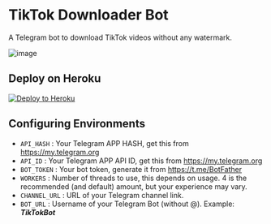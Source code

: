

# TikTok Downloader Bot
A Telegram bot to download TikTok videos without any watermark.

![image](https://user-images.githubusercontent.com/87273124/147456125-d5fccb75-106e-4c1b-b6b2-b3712f67ca79.png)


## Deploy on Heroku

<p><a href="https://heroku.com/deploy?template=https://github.com/MS-DZULQURNAIN/TikTokDownloader"><img src="https://www.herokucdn.com/deploy/button.svg" alt="Deploy to Heroku"/></a></p>



## Configuring Environments
- `API_HASH` : Your Telegram APP HASH, get this from https://my.telegram.org
- `API_ID` : Your Telegram APP API ID, get this from https://my.telegram.org
- `BOT_TOKEN` : Your bot token, generate it from https://t.me/BotFather
- `WORKERS` : Number of threads to use, this depends on usage. 4 is the recommended (and default) amount, but your experience may vary.
- `CHANNEL_URL` : URL of your Telegram channel link.
- `BOT_URL` : Username of your Telegram Bot (without @). Example: **_TikTokBot_**
